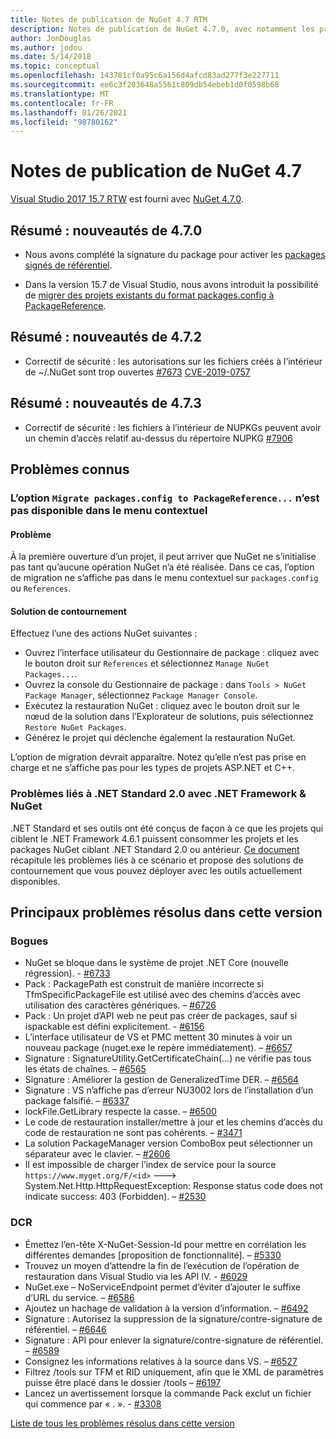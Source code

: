 ```yaml
---
title: Notes de publication de NuGet 4.7 RTM
description: Notes de publication de NuGet 4.7.0, avec notamment les problèmes connus, les résolutions de bogues, les fonctionnalités ajoutées et les DCR.
author: JonDouglas
ms.author: jodou
ms.date: 5/14/2018
ms.topic: conceptual
ms.openlocfilehash: 143781cf0a95c6a156d4afcd83ad277f3e227711
ms.sourcegitcommit: ee6c3f203648a5561c809db54ebeb1d0f0598b68
ms.translationtype: MT
ms.contentlocale: fr-FR
ms.lasthandoff: 01/26/2021
ms.locfileid: "98780162"
---
```

# <a name="nuget-47-release-notes"></a>Notes de publication de NuGet 4.7

[Visual Studio 2017 15.7 RTW](https://www.visualstudio.com/news/releasenotes/vs2017-relnotes) est fourni avec [NuGet 4.7.0](https://dist.nuget.org/win-x86-commandline/v4.7.0/nuget.exe).

## <a name="summary-whats-new-in-470"></a>Résumé : nouveautés de 4.7.0

* Nous avons complété la signature du package pour activer les [packages signés de référentiel](https://github.com/NuGet/Home/wiki/Repository-Signatures).

* Dans la version 15.7 de Visual Studio, nous avons introduit la possibilité de [migrer des projets existants du format packages.config à PackageReference](../consume-packages/migrate-packages-config-to-package-reference.md).

## <a name="summary-whats-new-in-472"></a>Résumé : nouveautés de 4.7.2

* Correctif de sécurité : les autorisations sur les fichiers créés à l’intérieur de ~/.NuGet sont trop ouvertes [#7673](https://github.com/NuGet/Home/issues/7673) [CVE-2019-0757](https://portal.msrc.microsoft.com/en-us/security-guidance/advisory/CVE-2019-0757)

## <a name="summary-whats-new-in-473"></a>Résumé : nouveautés de 4.7.3

* Correctif de sécurité : les fichiers à l’intérieur de NUPKGs peuvent avoir un chemin d’accès relatif au-dessus du répertoire NUPKG [#7906](https://github.com/NuGet/Home/issues/7906)

## <a name="known-issues"></a>Problèmes connus

### <a name="the-migrate-packagesconfig-to-packagereference-option-is-not-available-in-the-right-click-context-menu"></a>L’option `Migrate packages.config to PackageReference...` n’est pas disponible dans le menu contextuel

#### <a name="issue"></a>Problème

À la première ouverture d’un projet, il peut arriver que NuGet ne s’initialise pas tant qu’aucune opération NuGet n’a été réalisée. Dans ce cas, l’option de migration ne s’affiche pas dans le menu contextuel sur `packages.config` ou `References`.

#### <a name="workaround"></a>Solution de contournement

Effectuez l’une des actions NuGet suivantes :
* Ouvrez l’interface utilisateur du Gestionnaire de package : cliquez avec le bouton droit sur `References` et sélectionnez `Manage NuGet Packages...`.
* Ouvrez la console du Gestionnaire de package : dans `Tools > NuGet Package Manager`, sélectionnez `Package Manager Console`.
* Exécutez la restauration NuGet : cliquez avec le bouton droit sur le nœud de la solution dans l’Explorateur de solutions, puis sélectionnez `Restore NuGet Packages`.
* Générez le projet qui déclenche également la restauration NuGet.

L’option de migration devrait apparaître. Notez qu’elle n’est pas prise en charge et ne s’affiche pas pour les types de projets ASP.NET et C++.

### <a name="issues-with-net-standard-20-with-net-framework--nuget"></a>Problèmes liés à .NET Standard 2.0 avec .NET Framework & NuGet

.NET Standard et ses outils ont été conçus de façon à ce que les projets qui ciblent le .NET Framework 4.6.1 puissent consommer les projets et les packages NuGet ciblant .NET Standard 2.0 ou antérieur. [Ce document](https://github.com/dotnet/standard/issues/481) récapitule les problèmes liés à ce scénario et propose des solutions de contournement que vous pouvez déployer avec les outils actuellement disponibles.

## <a name="top-issues-fixed-in-this-release"></a>Principaux problèmes résolus dans cette version

### <a name="bugs"></a>Bogues

* NuGet se bloque dans le système de projet .NET Core (nouvelle régression). - [#6733](https://github.com/NuGet/Home/issues/6733)
* Pack : PackagePath est construit de manière incorrecte si TfmSpecificPackageFile est utilisé avec des chemins d’accès avec utilisation des caractères génériques. – [#6726](https://github.com/NuGet/Home/issues/6726)
* Pack : Un projet d’API web ne peut pas créer de packages, sauf si ispackable est défini explicitement. - [#6156](https://github.com/NuGet/Home/issues/6156)
* L’interface utilisateur de VS et PMC mettent 30 minutes à voir un nouveau package (nuget.exe le repère immédiatement). – [#6657](https://github.com/NuGet/Home/issues/6657)
* Signature : SignatureUtility.GetCertificateChain(...) ne vérifie pas tous les états de chaînes. – [#6565](https://github.com/NuGet/Home/issues/6565)
* Signature : Améliorer la gestion de GeneralizedTime DER. – [#6564](https://github.com/NuGet/Home/issues/6564)
* Signature : VS n’affiche pas d’erreur NU3002 lors de l’installation d’un package falsifié. – [#6337](https://github.com/NuGet/Home/issues/6337)
* lockFile.GetLibrary respecte la casse. – [#6500](https://github.com/NuGet/Home/issues/6500)
* Le code de restauration installer/mettre à jour et les chemins d’accès du code de restauration ne sont pas cohérents. – [#3471](https://github.com/NuGet/Home/issues/3471)
* La solution PackageManager version ComboBox peut sélectionner un séparateur avec le clavier. – [#2606](https://github.com/NuGet/Home/issues/2606)
* Il est impossible de charger l’index de service pour la source `https://www.myget.org/F/<id>` ---> System.Net.Http.HttpRequestException: Response status code does not indicate success: 403 (Forbidden). – [#2530](https://github.com/NuGet/Home/issues/2530)

### <a name="dcrs"></a>DCR

* Émettez l’en-tête X-NuGet-Session-Id pour mettre en corrélation les différentes demandes [proposition de fonctionnalité]. – [#5330](https://github.com/NuGet/Home/issues/5330)
* Trouvez un moyen d’attendre la fin de l’exécution de l’opération de restauration dans Visual Studio via les API IV. - [#6029](https://github.com/NuGet/Home/issues/6029)
* NuGet.exe – NoServiceEndpoint permet d’éviter d’ajouter le suffixe d’URL du service. – [#6586](https://github.com/NuGet/Home/issues/6586)
* Ajoutez un hachage de validation à la version d’information. – [#6492](https://github.com/NuGet/Home/issues/6492)
* Signature : Autorisez la suppression de la signature/contre-signature de référentiel. – [#6646](https://github.com/NuGet/Home/issues/6646)
* Signature : API pour enlever la signature/contre-signature de référentiel. – [#6589](https://github.com/NuGet/Home/issues/6589)
* Consignez les informations relatives à la source dans VS. – [#6527](https://github.com/NuGet/Home/issues/6527)
* Filtrez /tools sur TFM et RID uniquement, afin que le XML de paramètres puisse être placé dans le dossier /tools – [#6197](https://github.com/NuGet/Home/issues/6197)
* Lancez un avertissement lorsque la commande Pack exclut un fichier qui commence par « . ».  - [#3308](https://github.com/NuGet/Home/issues/3308)

[Liste de tous les problèmes résolus dans cette version](https://github.com/NuGet/Home/issues?q=is%3Aissue+is%3Aclosed+milestone%3A%224.7")
